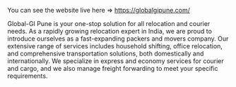 You can see the website live here =>    https://globalgipune.com/


Global-GI Pune is your one-stop solution for all relocation and courier needs.
As a rapidly growing relocation expert in India, we are proud to introduce ourselves as a fast-expanding packers and movers company. Our extensive range of services includes household shifting, office relocation, and comprehensive transportation solutions, both domestically and internationally. We specialize in express and economy services for courier and cargo, and we also manage freight forwarding to meet your specific requirements.
